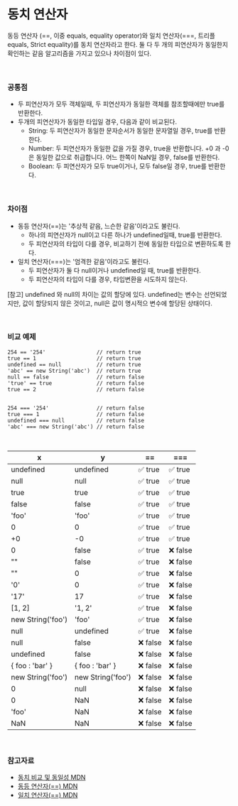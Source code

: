 # 동치 연산자

동등 연산자 (==, 이중 equals, equality operator)와 일치 연산자(===, 트리플 equals, Strict equality)를 동치 연산자라고 한다. 둘 다 두 개의 피연산자가 동일한지 확인하는 같음 알고리즘을 가지고 있으나 차이점이 있다.

<br>

### 공통점

- 두 피연산자가 모두 객체일때, 두 피연산자가 동일한 객체를 참조할때에만 true를 반환한다.
- 두개의 피연산자가 동일한 타입일 경우, 다음과 같이 비교된다.
  - String: 두 피연산자가 동일한 문자순서가 동일한 문자열일 경우, true를 반환한다.
  - Number: 두 피연산자가 동일한 값을 가질 경우, true을 반환합니다. +0 과 -0 은 동일한 값으로 취급합니다. 어느 한쪽이 NaN일 경우, false를 반환한다.
  - Boolean: 두 피연산자가 모두 true이거나, 모두 false일 경우, true를 반환한다.

<br>

### 차이점 

- 동등 연산자(==)는 '추상적 같음, 느슨한 같음'이라고도 불린다.
  - 하나의 피연산자가 null이고 다른 하나가 undefined일때, true를 반환한다.
  - 두 피연산자의 타입이 다를 경우, 비교하기 전에 동일한 타입으로 변환하도록 한다.
- 일치 연산자(===)는 '엄격한 같음'이라고도 불린다.
  - 두 피연산자가 둘 다 null이거나 undefined일 때, true를 반환한다.
  - 두 피연산자의 타입이 다를 경우, 타입변환을 시도하지 않는다.
  
[참고] undefined 와 null의 차이는 값의 할당에 있다. undefined는 변수는 선언되었지만, 값이 할당되지 않은 것이고, null은 값이 명시적으 변수에 할당된 상태이다.

<br>

### 비교 예제

```
254 == '254'                // return true
true == 1                   // return true
undefined == null           // return true
'abc' == new String('abc')  // return true
null == false               // return false
'true' == true              // return false
true == 2                   // return false


254 === '254'               // return false
true === 1                  // return false
undefined === null          // return false
'abc' === new String('abc') // return false
```

<br>

| x | y | == | ===  |
| ----- | ----- | ----- | ----- |
| undefined | undefined | ✅ true | ✅ true |
| null | null | ✅ true | ✅ true |
| true | true | ✅ true | ✅ true |
| false | false | ✅ true | ✅ true |
| 'foo' | 'foo' | ✅ true | ✅ true |
| 0 | 0 | ✅ true | ✅ true |
| +0 | -0 | ✅ true | ✅ true |
| 0 | false | ✅ true | ❌ false |
| "" | false | ✅ true | ❌ false |
| "" | 0 | ✅ true | ❌ false |
| '0' | 0 | ✅ true | ❌ false |
| '17' | 17 | ✅ true | ❌ false |
| [1, 2] | '1, 2' | ✅ true | ❌ false |
| new String('foo') | 'foo' | ✅ true | ❌ false |
| null | undefined | ✅ true | ❌ false |
| null | false | ❌ false | ❌ false |
| undefined | false | ❌ false | ❌ false |
| { foo : 'bar' } | { foo : 'bar' } | ❌ false | ❌ false |
| new String('foo') | new String('foo') | ❌ false | ❌ false |
| 0 | null | ❌ false | ❌ false |
| 0 | NaN | ❌ false | ❌ false |
| 'foo' | NaN | ❌ false | ❌ false |
| NaN | NaN | ❌ false | ❌ false |

<br>

### 참고자료

- [동치 비교 및 동일성 MDN](https://developer.mozilla.org/ko/docs/Web/JavaScript/Equality_comparisons_and_sameness)
- [동등 연산자(==) MDN](https://developer.mozilla.org/ko/docs/Web/JavaScript/Reference/Operators/Equality)
- [일치 연산자(==) MDN](https://developer.mozilla.org/en-US/docs/Web/JavaScript/Reference/Operators/Strict_equality)
